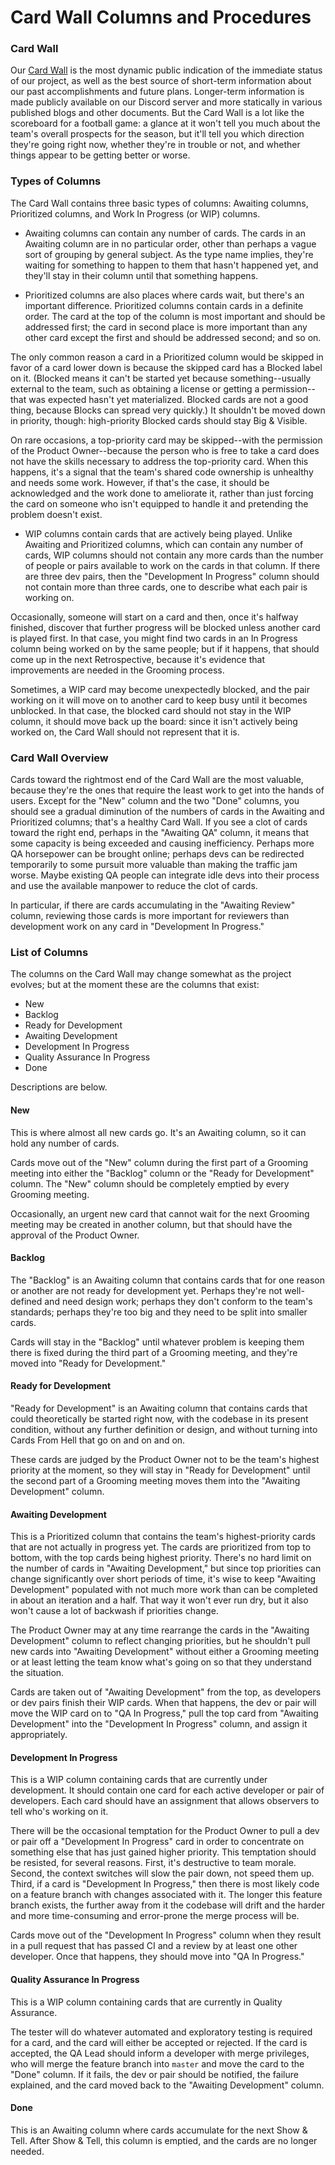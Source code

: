 # Card Wall Columns and Procedures

### Card Wall
Our [Card Wall](https://github.com/orgs/MASQ-Project/projects/1) is the most dynamic public indication of the immediate
status of our project, as well as the best source of short-term information about our past accomplishments and future
plans. Longer-term information is made publicly available on our Discord server and more statically in various
published blogs and other documents. But the Card Wall is a lot like the scoreboard for a football game: a glance at it
won't tell you much about the team's overall prospects for the season, but it'll tell you which direction they're
going right now, whether they're in trouble or not, and whether things appear to be getting better or worse.

### Types of Columns
The Card Wall contains three basic types of columns: Awaiting columns, Prioritized columns, and Work In Progress (or WIP)
columns.

* Awaiting columns can contain any number of cards. The cards in an Awaiting column are in no particular order, other
than perhaps a vague sort of grouping by general subject. As the type name implies, they're waiting for something to
happen to them that hasn't happened yet, and they'll stay in their column until that something happens.

* Prioritized columns are also places where cards wait, but there's an important difference.  Prioritized columns 
contain cards in a definite order. The card at the top of the column is most important and should be addressed first; 
the card in second place is more important than any other card except the first and should be addressed second; and so 
on.

The only common reason a card in a Prioritized column would be skipped in favor of a card lower down is because
the skipped card has a Blocked label on it. (Blocked means it can't be started yet because something--usually external
to the team, such as obtaining a license or getting a permission--that was expected hasn't yet materialized. Blocked
cards are not a good thing, because Blocks can spread very quickly.) It shouldn't be moved down in priority, though:
high-priority Blocked cards should stay Big & Visible.

On rare occasions, a top-priority card may be skipped--with the permission of the Product Owner--because the person
who is free to take a card does not have the skills necessary to address the top-priority card. When this happens, it's
a signal that the team's shared code ownership is unhealthy and needs some work. However, if that's the case, it should
be acknowledged and the work done to ameliorate it, rather than just forcing the card on someone who isn't equipped to
handle it and pretending the problem doesn't exist.

* WIP columns contain cards that are actively being played. Unlike Awaiting and Prioritized columns, which can contain
any number of cards, WIP columns should not contain any more cards than the number of people or pairs available to work
on the cards in that column. If there are three dev pairs, then the "Development In Progress" column should not contain
more than three cards, one to describe what each pair is working on.

Occasionally, someone will start on a card and then, once it's halfway finished, discover that further progress will be
blocked unless another card is played first. In that case, you might find two cards in an In Progress column being worked
on by the same people; but if it happens, that should come up in the next Retrospective, because it's evidence that
improvements are needed in the Grooming process.

Sometimes, a WIP card may become unexpectedly blocked, and the pair working on it will move on to another card to keep
busy until it becomes unblocked. In that case, the blocked card should not stay in the WIP column, it should move back
up the board: since it isn't actively being worked on, the Card Wall should not represent that it is.

### Card Wall Overview
Cards toward the rightmost end of the Card Wall are the most valuable, because they're the ones that require the least
work to get into the hands of users. Except for the "New" column and the two "Done" columns, you should see a gradual
diminution of the numbers of cards in the Awaiting and Prioritized columns; that's a healthy Card Wall. If you see a
clot of cards toward the right end, perhaps in the "Awaiting QA" column, it means that some capacity is being exceeded
and causing inefficiency. Perhaps more QA horsepower can be brought online; perhaps devs can be redirected temporarily
to some pursuit more valuable than making the traffic jam worse. Maybe existing QA people can integrate idle devs into
their process and use the available manpower to reduce the clot of cards.

In particular, if there are cards accumulating in the "Awaiting Review" column, reviewing those cards is more important
for reviewers than development work on any card in "Development In Progress."

### List of Columns
The columns on the Card Wall may change somewhat as the project evolves; but at the moment these are the columns that
exist:

* New
* Backlog
* Ready for Development
* Awaiting Development
* Development In Progress
* Quality Assurance In Progress
* Done

Descriptions are below.

#### New
This is where almost all new cards go. It's an Awaiting column, so it can hold any number of cards.

Cards move out of the "New" column during the first part of a Grooming meeting into either the "Backlog"
column or the "Ready for Development" column. The "New" column should be completely emptied by every Grooming meeting.

Occasionally, an urgent new card that cannot wait for the next Grooming meeting may be created in another column, but
that should have the approval of the Product Owner.

#### Backlog
The "Backlog" is an Awaiting column that contains cards that for one reason or another are not ready for development yet.
Perhaps they're not well-defined and need design work; perhaps they don't conform to the team's standards; perhaps 
they're too big and they need to be split into smaller cards.

Cards will stay in the "Backlog" until whatever problem is keeping them there is fixed during the third part of a
Grooming meeting, and they're moved into "Ready for Development."

#### Ready for Development
"Ready for Development" is an Awaiting column that contains cards that could theoretically be started right now, with 
the codebase in its present condition, without any further definition or design, and without turning into Cards From Hell
that go on and on and on.

These cards are judged by the Product Owner not to be the team's highest priority at the moment, so they will stay in
"Ready for Development" until the second part of a Grooming meeting moves them into the "Awaiting Development" column.

#### Awaiting Development
This is a Prioritized column that contains the team's highest-priority cards that are not actually in progress yet.
The cards are prioritized from top to bottom, with the top cards being highest priority. There's no hard limit on the
number of cards in "Awaiting Development," but since top priorities can change significantly over short periods of time,
it's wise to keep "Awaiting Development" populated with not much more work than can be completed in about an iteration
and a half. That way it won't ever run dry, but it also won't cause a lot of backwash if priorities change.

The Product Owner may at any time rearrange the cards in the "Awaiting Development" column to reflect changing priorities,
but he shouldn't pull new cards into "Awaiting Development" without either a Grooming meeting or at least letting the
team know what's going on so that they understand the situation.

Cards are taken out of "Awaiting Development" from the top, as developers or dev pairs finish their WIP cards. When
that happens, the dev or pair will move the WIP card on to "QA In Progress," pull the top card from "Awaiting Development"
into the "Development In Progress" column, and assign it appropriately.

#### Development In Progress
This is a WIP column containing cards that are currently under development. It should contain one card for each active
developer or pair of developers. Each card should have an assignment that allows observers to tell who's working on it.

There will be the occasional temptation for the Product Owner to pull a dev or pair off a "Development In Progress" card
in order to concentrate on something else that has just gained higher priority. This temptation should be resisted, for
several reasons. First, it's destructive to team morale. Second, the context switches will slow the pair down, not
speed them up. Third, if a card is "Development In Progress," then there is most likely code on a feature branch
with changes associated with it. The longer this feature branch exists, the further away from it the codebase will
drift and the harder and more time-consuming and error-prone the merge process will be.

Cards move out of the "Development In Progress" column when they result in a pull request that has passed CI and a
review by at least one other developer. Once that happens, they should move into "QA In Progress."

#### Quality Assurance In Progress
This is a WIP column containing cards that are currently in Quality Assurance.

The tester will do whatever automated and exploratory testing is required for a card, and the card will either be
accepted or rejected. If the card is accepted, the QA Lead should inform a developer with merge privileges, who
will merge the feature branch into `master` and move the card to the "Done" column. If it fails, the
dev or pair should be notified, the failure explained, and the card moved back to the "Awaiting Development" column.

#### Done
This is an Awaiting column where cards accumulate for the next Show & Tell. After Show & Tell, this column is emptied,
and the cards are no longer needed.
